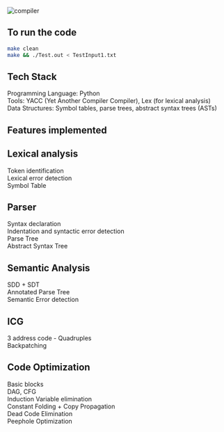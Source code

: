 
![compiler](https://github.com/user-attachments/assets/6da4a38f-debc-4d85-9600-7d6a10ee805c)

## To run the code
```bash
make clean
make && ./Test.out < TestInput1.txt
```

## Tech Stack
Programming Language: Python <br/>
Tools: YACC (Yet Another Compiler Compiler), Lex (for lexical analysis) <br/>
Data Structures: Symbol tables, parse trees, abstract syntax trees (ASTs)

## Features implemented
## Lexical analysis 
Token identification <br/>
Lexical error detection <br/>
Symbol Table <br/>
## Parser
Syntax declaration <br/>
Indentation and syntactic error detection <br/>
Parse Tree <br/>
Abstract Syntax Tree <br/>
## Semantic Analysis
SDD + SDT <br/>
Annotated Parse Tree <br/>
Semantic Error detection <br/>
## ICG
3 address code - Quadruples <br/>
Backpatching <br/>
## Code Optimization
Basic blocks <br/>
DAG, CFG <br/>
Induction Variable elimination <br/>
Constant Folding + Copy Propagation <br/>
Dead Code Elimination <br/>
Peephole Optimization <br/>

